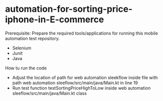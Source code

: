 # automation-for-sorting-price-iphone-in-E-commerce

Prerequisite: Prepare the required tools/applications for running this mobile automation test repository.
- Selenium
- Junit
- Java

How tu run the code
- Adjust the location of path for web automation sleekflow inside file with path web automation sleeflow/src/main/java/Main.kt in line 19
- Run test function testSortingPriceHighToLow inside web automation sleeflow/src/main/java/Main.kt class
